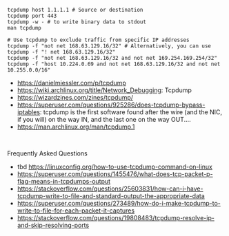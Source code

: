 ```
tcpdump host 1.1.1.1 # Source or destination
tcpdump port 443
tcpdump -w - # to write binary data to stdout
man tcpdump

# Use tcpdump to exclude traffic from specific IP addresses
tcpdump -f "not net 168.63.129.16/32" # Alternatively, you can use tcpdump -f "! net 168.63.129.16/32"
tcpdump -f "not net 168.63.129.16/32 and not net 169.254.169.254/32"
tcpdump -f "host 10.224.0.69 and not net 168.63.129.16/32 and not net 10.255.0.0/16"
```

- https://danielmiessler.com/p/tcpdump
- https://wiki.archlinux.org/title/Network_Debugging: Tcpdump
- https://wizardzines.com/zines/tcpdump/
- https://superuser.com/questions/925286/does-tcpdump-bypass-iptables: tcpdump is the first software found after the wire (and the NIC, if you will) on the way IN, and the last one on the way OUT....
- https://man.archlinux.org/man/tcpdump.1
<br>

Frequently Asked Questions
- tbd https://linuxconfig.org/how-to-use-tcpdump-command-on-linux
- https://superuser.com/questions/1455476/what-does-tcp-packet-p-flag-means-in-tcpdumps-output
- https://stackoverflow.com/questions/25603831/how-can-i-have-tcpdump-write-to-file-and-standard-output-the-appropriate-data
- https://superuser.com/questions/273489/how-do-i-make-tcpdump-to-write-to-file-for-each-packet-it-captures
- https://stackoverflow.com/questions/19808483/tcpdump-resolve-ip-and-skip-resolving-ports
